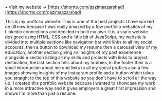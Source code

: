 • Visit my website -> [https://shortto.com/qazimaazarshad](https://shortto.com/qazimaazarshad)


This is my portfolio website. This is one of the best projects I have worked on till now because I was really amazed by a few portfolio websites of my LinkedIn connections and decided to built my own. It is a static website designed using HTML, CSS and a little bit of JavaScript, my website is divided into multiple sections like navigation bar with links to all my social accounts, then  a button to download my resume then a carousel view of my education, another section giving an insights of my past experience alongside a section listing all my skills and projects with links to project destination, the last section tells about my hobbies, in the footer their is a small introduction about me and links to all my social profiles also a few images showing insights of my Instagram profile and a button which takes you straight to the top of this website so you don't have to scroll all the way up. I created this portfolio website because I wanted to showcase my work in a more attractive way and it gives employers a great first impression and shows I'm more than just a resume.
